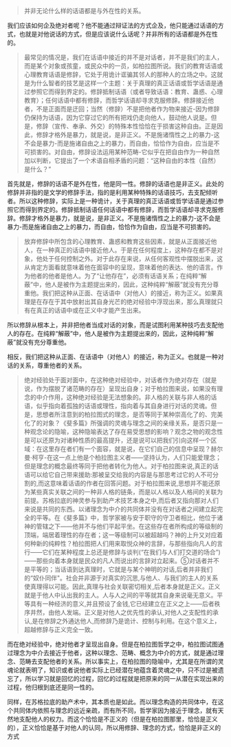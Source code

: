 <blockquote data-pid="C4qghcWQ">并非无论什么样的话语都是与外在性的关系。</blockquote><p data-pid="iUsLHCEn">我们应该如何企及绝对者呢？他不能通过辩证法的方式企及，他只能通过话语的方式，也就是对他说话的方式，但是应该说什么话呢？并非所有的话语都是外在性的。</p><blockquote data-pid="BDu1SyZB">最常见的情况是，我们在话语中接近的并不是对话者，并不是我们的主人，而是某个对象或孩童，或民众中的一员，如柏拉图所说。我们的教育话语或心理教育话语是修辞，它处于用诡计诓骗其邻人的那种人的立场之中。这就是为什么智者的技艺是这样一个主题：关于真理的真正话语或哲学话语是通过参照它而得到界定的。修辞抵制话语（或者导致话语：教育、蛊惑、心理教育）；任何话语中都有修辞，而哲学话语却寻求克服修辞。修辞接近他者，不是正面而是迂回；当然（修辞）不是把他者作为物来接近-因为修辞仍保持为话语，因为它穿过它的所有把戏仍走向他人，鼓动他人说是。但是，修辞（宣传、奉承、外交）的特殊本性恰恰在于损害这种自由。正是因此，修辞才格外是暴力，就是说，是非正义。不是施诸惰性之上的暴力-这不会是暴力-而是施诸自由之上的暴力，而自由，恰恰作为自由，应当是不可损害的。对自由，修辞设法运用某种范畴-它似乎在把自由作为一种自然加以判断，它提出了一个术语自相矛盾的问题：“这种自由的本性（自然）是什么？”</blockquote><p data-pid="yRNDm4yB">首先就是，修辞的话语不是外在性，他是同一性。修辞的话语也是非正义。此处的修辞并非指的是文学的修辞手法，指的是利用某种特殊的话语技巧，去支配倾听者。所以这种修辞，实际上是一种诡计，关于真理的真正话语或哲学话语是通过参照它而得到界定的。修辞抵制话语任何话语中都有修辞，而哲学话语却寻求克服修辞。修辞才格外是暴力，就是说，是非正义。不是施诸惰性之上的暴力-这不会是暴力-而是施诸自由之上的暴力，而自由，恰恰作为自由，应当是不可损害的。</p><blockquote data-pid="Tk1GqbuK">放弃修辞中所包含的心理教育、蛊惑和教育这些因素，就是从正面接近他人，在一种真正的话语中接近他人。于是在任何程度上，这种存在都不是对象，他处于任何控制之外。对于此存在来说，从任何客观性中摆脱出来，这从肯定方面看就意味着他在面容中的呈现，意味着他的表达、他的语言。作为他者的他者是他人。为了“让他存在”，必须有话语关系；在纯粹“解蔽”中，他人是被作为主题提出来的，因此，这种纯粹“解蔽”就没有充分尊重他。我们把这种从正面、在话语中（对他人）的接近，称为正义。如果真理是在存在于其中放射出其自身光芒的绝对经验中浮现出来，那么真理就只有在真正的话语中或在正义中才能产生出来。</blockquote><p data-pid="6ZhKk5pa">所以修辞从根本上，并非把他者当成对话的对象，而是试图利用某种技巧去支配他人的存在。在纯粹“解蔽”中，他人是被作为主题提出来的，因此，这种纯粹“解蔽”就没有充分尊重他。</p><p data-pid="Ij6Jyw_j">相反，我们把这种从正面、在话语中（对他人）的接近，称为正义。也就是一种对话的关系，尊重他者的关系。</p><blockquote data-pid="09ePEx9i">绝对经验处于面对面中，在这种绝对经验中，对话者作为绝对存在（就是说，作为摆脱了诸范畴的存在）呈现出自身；对于柏拉图来说，如果没有理念的中介作用，这种绝对经验是无法想象的。非人格的关联与非人格的话语，似乎指向着孤独的话语或理性，指向着与其自身进行对话的灵魂。但是，思想者所注意到的柏拉图式的理念，是否等同于某种崇高化了的、完美化了的对象？《斐多篇》所强调的灵魂与理念之间的亲缘关系，是否只是一种观念论的隐喻，这种隐喻表达了存在易受思想的影响？观念之物的观念性是可以还原为对诸种性质的最高提升，还是说可以把我们引向这样一个区域：在这里存在者们有一个面容，就是说，在它们自己的信息中呈现？赫尔曼·柯亨-在这一点上他是个柏拉图主义者——坚持认为，人们只能爱理念；但是理念的概念最终等同于把他者转化为他人。对于柏拉图来说,真正的话语可以给它自己带来援助:那被呈交给我的内容是与那思考过它的人不可分割的,而这意味着话语的作者在回答问题。对于柏拉图来说,思想并不能还原为某些真实关联之间的一种非人格的链条，而是以人格以及人格间的关联为前提。苏格拉底的神灵参与到助产术技艺本身之中,而后者又指向那对人们来说是共同的东西。以诸理念为中介的共同体并没有在对话者之间建立起完全的平等。在《斐多篇》中，哲学家被与安于职守的守卫者相比，他位于诸神的管辖之下——他并不与他们平起平坐。在这些存在者所构成的等级制的顶端，端居着理性的存在者；这一等级制可以被超越吗？神的上升又对应着何种新的纯粹性？柏拉图把人们用来取悦众神的言辞，与那些指向凡人的言行——它们在某种程度上总还是修辞与谈判(“在我们与人们打交道的场合”)——那些向着本身就是民众的凡人而说出的言辞对立起来。⑤对话者并不是平等的；当话语到达真理时，它就是与某个神明的对话,后者并非我们的“奴仆同伴"。社会并非源于对真实的沉思,与他人、与我们的主人的关系使真理得以可能。因此,真理与社会关联密切相关,后者本身就是正义。正义就是于他人中认出我的主人。人与人之间的平等就其自身来说毫无意义。平等具有一种经济的意义,并且预设了金钱,它已经建立在正义之上——后者秩序井然，由他人发端。正义是对他人之优先性的承认,对他人之支配性的承认,是在修辞之外通达他人,而修辞乃是诡计、控制与利用。在这个意义上，超越修辞与正义完全一致。</blockquote><p data-pid="nhVNCm8U">而在绝对经验中，绝对他者才呈现出自身。但是在柏拉图哲学之中，柏拉图试图通过理念为中介去接近于他者，这种以理念、范畴、概念为中介的方式，就是通过理念、范畴去支配他者的关系。所以事实上，在柏拉图的隐喻中，尤其是在所谓的灵魂论就表明了，知识或者说他者实际上已经潜在地蕴含着灵魂之中，只不过是被遗忘了，所以学习就是回忆的过程，回忆的过程就是把原来的同一从潜在实现出来的过程，他归根到底还是同一性的。</p><p data-pid="cBHW6zmL">同样，在苏格拉底的助产术中，其本质也是如此。而以理念构造的共同体中，在这个共同体内依照与理念的远近亲疏，而有所不同，哲学家因为接近于理念，就有天然地支配他人的权力。而这个恰恰是不正义的（但是在柏拉图那里，恰恰是正义的），正义恰恰是基于对他人的认同，所以用修辞、理念的方式，恰恰是非正义的方式</p><p></p>